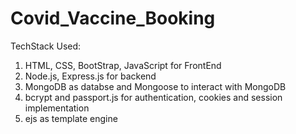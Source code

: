 # Covid_Vaccine_Booking
TechStack Used:
1. HTML, CSS, BootStrap, JavaScript for FrontEnd
2. Node.js, Express.js for backend
3. MongoDB as databse and Mongoose to interact with MongoDB
4. bcrypt and passport.js for authentication, cookies and session implementation
5. ejs as template engine

